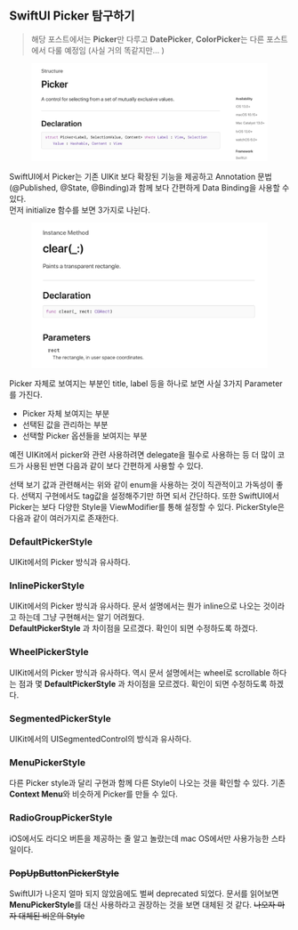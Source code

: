 ## SwiftUI Picker 탐구하기

> 해당 포스트에서는 **Picker**만 다루고 **DatePicker**, **ColorPicker**는
>  다른 포스트에서 다룰 예정임 (사실 거의 똑같지만... )

<center>
<figure>
<img src="/assets/images/swiftui_picker_1.png" alt="">
<figcaption></figcaption>
</figure>
</center>

SwiftUI에서 Picker는 기존 UIKit 보다 확장된 기능을 제공하고 Annotation 문법(@Published, @State, @Binding)과 함께 보다 간편하게 Data Binding을 사용할 수 있다.
<br>
먼저 initialize 함수를 보면 3가지로 나뉜다.

<center>
<figure>
<img src="/assets/images/clear_method1.png" alt="">
<figcaption></figcaption>
</figure>
</center>

Picker 자체로 보여지는 부분인 title, label 등을 하나로 보면 사실 3가지 Parameter를 가진다. 

- Picker 자체 보여지는 부분
- 선택된 값을 관리하는 부분
- 선택할 Picker 옵션들을 보여지는 부분


예전 UIKit에서 picker와 관련 사용하려면 delegate을 필수로 사용하는 등 더 많이 코드가 사용된 반면 다음과 같이 보다 간편하게 사용할 수 있다.



선택 보기 값과 관련해서는 위와 같이 enum을 사용하는 것이 직관적이고 가독성이 좋다. 선택지 구현에서도 tag값을 설정해주기만 하면 되서 간단하다. 또한 SwiftUI에서 Picker는 보다 다양한 Style을 ViewModifier를 통해 설정할 수 있다.
PickerStyle은 다음과 같이 여러가지로 존재한다.

### DefaultPickerStyle

UIKit에서의 Picker 방식과 유사하다. 

### InlinePickerStyle

UIKit에서의 Picker 방식과 유사하다. 문서 설명에서는 뭔가 inline으로 나오는 것이라고 하는데 그냥 구현해서는 알기 어려웠다. <br>
**DefaultPickerStyle** 과 차이점을 모르겠다. 확인이 되면 수정하도록 하겠다.

### WheelPickerStyle

UIKit에서의 Picker 방식과 유사하다. 역시 문서 설명에서는 wheel로 scrollable 하다는 점과 몇
**DefaultPickerStyle** 과 차이점을 모르겠다. 확인이 되면 수정하도록 하겠다.

### SegmentedPickerStyle

UIKit에서의 UISegmentedControl의 방식과 유사하다. 

### MenuPickerStyle

다른 Picker style과 달리 구현과 함께 다른 Style이 나오는 것을 확인할 수 있다. 기존 **Context Menu**와 비슷하게 Picker를 만들 수 있다. 

### RadioGroupPickerStyle

iOS에서도 라디오 버튼을 제공하는 줄 알고 놀랐는데 mac OS에서만 사용가능한 스타일이다. 

### <strike>PopUpButtonPickerStyle</strike>

SwiftUI가 나온지 얼마 되지 않았음에도 벌써 deprecated 되었다. 문서를 읽어보면 
**MenuPickerStyle**를 대신 사용하라고 권장하는 것을 보면 대체된 것 같다. <strike>나오자 마자 대체된 비운의 Style</strike>


